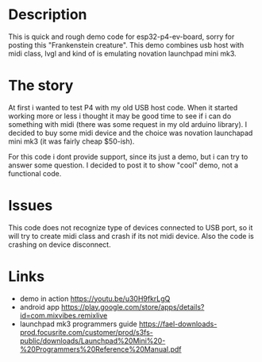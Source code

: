 # Description

This is quick and rough demo code for esp32-p4-ev-board, sorry for posting this "Frankenstein creature". This demo combines usb host with midi class, lvgl and kind of is emulating novation launchpad mini mk3.


# The story

At first i wanted to test P4 with my old USB host code. When it started working more or less i thought it may be good time to see if i can do something with midi (there was some request in my old arduino library). I decided to buy some midi device and the choice was novation launchapad mini mk3 (it was fairly cheap $50-ish).

For this code i dont provide support, since its just a demo, but i can try to answer some question. I decided to post it to show "cool" demo, not a functional code.


# Issues

This code does not recognize type of devices connected to USB port, so it will try to create midi class and crash if its not midi device.
Also the code is crashing on device disconnect.


# Links

- demo in action 
https://youtu.be/u30H9fkrLgQ
- android app
https://play.google.com/store/apps/details?id=com.mixvibes.remixlive
- launchpad mk3 programmers guide
https://fael-downloads-prod.focusrite.com/customer/prod/s3fs-public/downloads/Launchpad%20Mini%20-%20Programmers%20Reference%20Manual.pdf


